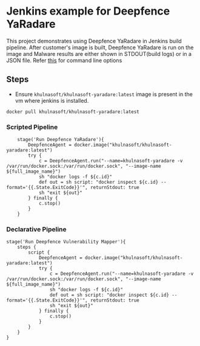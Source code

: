 # Jenkins example for Deepfence YaRadare

This project demonstrates using Deepfence YaRadare in Jenkins build pipeline.
After customer's image is built, Deepfence YaRadare is run on the image and Malware results are either shown in STDOUT(build logs) or in a JSON file.
Refer [this](https://github.com/khulnasoft-lab/YaraHunter#command-line-options) for command line options


## Steps
- Ensure `khulnasoft/khulnasoft-yaradare:latest` image is present in the vm where jenkins is installed.
```shell script
docker pull khulnasoft/khulnasoft-yaradare:latest
```
### Scripted Pipeline
```
    stage('Run Deepfence YaRadare'){
        DeepfenceAgent = docker.image("khulnasoft/khulnasoft-yaradare:latest")
        try {
            c = DeepfenceAgent.run("--name=khulnasoft-yaradare -v /var/run/docker.sock:/var/run/docker.sock", "--image-name ${full_image_name}")
            sh "docker logs -f ${c.id}"
            def out = sh script: "docker inspect ${c.id} --format='{{.State.ExitCode}}'", returnStdout: true
            sh "exit ${out}"
        } finally {
            c.stop()
        }
    }
```
### Declarative Pipeline
```
stage('Run Deepfence Vulnerability Mapper'){
    steps {
        script {
            DeepfenceAgent = docker.image("khulnasoft/khulnasoft-yaradare:latest")
            try {
                c = DeepfenceAgent.run("--name=khulnasoft-yaradare -v /var/run/docker.sock:/var/run/docker.sock", "--image-name ${full_image_name}")
                sh "docker logs -f ${c.id}"
                def out = sh script: "docker inspect ${c.id} --format='{{.State.ExitCode}}'", returnStdout: true
                sh "exit ${out}"
            } finally {
                c.stop()
            }
        }
    }
}
```